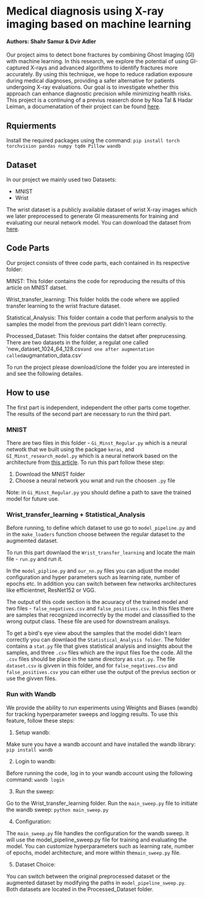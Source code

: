 # Medical diagnosis using X-ray imaging based on machine learning
#### Authors: Shahr Samur & Dvir Adler

Our project aims to detect bone fractures by combining Ghost Imaging (GI) with machine learning. In this research, we explore the potential of using GI-captured X-rays and advanced algorithms to identify fractures more accurately. By using this technique, we hope to reduce radiation exposure during medical diagnoses, providing a safer alternative for patients undergoing X-ray evaluations. Our goal is to investigate whether this approach can enhance diagnostic precision while minimizing health risks.
This project is a continuing of a previus reaserch done by Noa Tal & Hadar Leiman, a documenatation of their project can be found [here](https://github.com/HadarLeiman/GI_Machine_Learning_Project/tree/master).

## Rquierments
Install the required packages using the command:
`pip install torch torchvision pandas numpy tqdm Pillow wandb`

## Dataset
In our project we mainly used two Datasets:
* MNIST
* Wrist

The wrist dataset is a publicly available dataset of wrist X-ray images which we later preprocessed to generate GI measurements for training and evaluating our neural network model. You can download the dataset from [here](https://www.nature.com/articles/s41597-022-01328-z#Sec9).

## Code Parts
Our project consists of three code parts, each contained in its respective folder:

MINST: This folder contains the code for reproducing the results of this article on MNIST datset.

Wrist_transfer_learning: This folder holds the code where we applied transfer learning to the wrist fracture dataset.

Statistical_Analysis: This folder contain a code that perform analysis to the samples the model from the previous part didn't learn correctly.

Processed_Dataset: This folder contains the datset after preprucessing. There are two datasets in the folder, a regulat one called 'new_dataset_1024_64_128.csv` and one after augmentation called `augmantation_data.csv`

To run the project please download/clone the folder you are interested in and see the following detailes.

## How to use
The first part is independent, independent the other parts come together. The results of the second part are necessary to run the third part.
### MNIST
There are two files in this folder - `Gi_Minst_Regular.py` which is a neural netwotk that we built using the packgae `keras`, and `GI_Minst_research_model.py` which is a neural network based on the architecture from [this article](https://pubmed.ncbi.nlm.nih.gov/34624000/). To run this part follow these step:
1. Download the MNIST folder
2. Choose a neural network you wnat and run the choosen `.py` file

Note: in `Gi_Minst_Regular.py` you should define a path to save the trained model for future use.

### Wrist_transfer_learning + Statistical_Analysis

Before running, to define which dataset to use go to `model_pipeline.py` and in the `make_loaders` function choose between the regular dataset to the augmemted dataset.

To run this part downlaod the `Wrist_transfer_learning` and locate the main file - `run.py` and run it.

In the `model_pipline.py` and `our_nn.py` files you can adjust the model configuration and hyper parameters such as learning rate, number of epochs etc. In addition you can switch between few networks architectures like efficientnet, ResNet152 or VGG.

The output of this code section is the acuuracy of the trained model and two files - `false_negatives.csv` and `false_positives.csv`. In this files there are samples that recognized incorrectly by the model and classsified to the wrong output class. These file are used for downstream analisys.

To get a bird's eye view about the samples that the model didn't learn correctly you can downlaod the `Statistical_Analysis folder`. The folder contains a `stat.py` file that gives statistical analysis and insights about the samples, and three `.csv` files which are the input files foe the code. All the `.csv` files should be place in the same directory as `stat.py`. The file `dataset.csv` is givven in this folder, and for `false_negatives.csv` and `false_positives.csv` you can either use the output of the previus section or use the givven files. 


### Run with Wandb
We provide the ability to run experiments using Weights and Biases (wandb) for tracking hyperparameter sweeps and logging results. To use this feature, follow these steps:

1. Setup wandb:
   
Make sure you have a wandb account and have installed the wandb library:
`pip install wandb`

2. Login to wandb:

Before running the code, log in to your wandb account using the following command:
`wandb login`

3. Run the sweep:
   
Go to the Wrist_transfer_learning folder.
Run the `main_sweep.py` file to initiate the wandb sweep:
`python main_sweep.py`

4. Configuration:
   
The `main_sweep.py` file handles the configuration for the wandb sweep. It will use the model_pipeline_sweep.py file for training and evaluating the model.
You can customize hyperparameters such as learning rate, number of epochs, model architecture, and more within the`main_sweep.py` file.

5. Dataset Choice:

You can switch between the original preprocessed dataset or the augmented dataset by modifying the paths in `model_pipeline_sweep.py`.
Both datasets are located in the Processed_Dataset folder.






